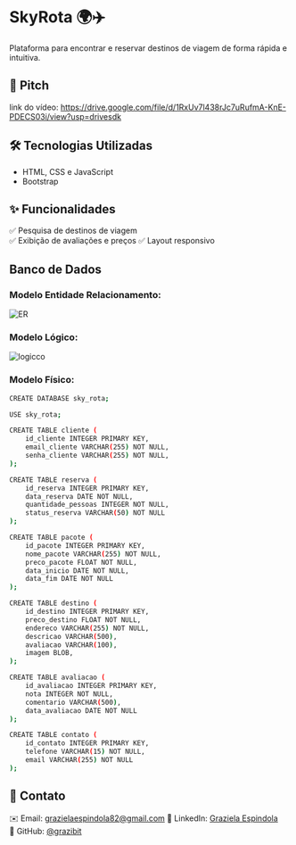 # SkyRota 🌍✈️  
Plataforma para encontrar e reservar destinos de viagem de forma rápida e intuitiva.

## 🚀 Pitch
link do vídeo:  https://drive.google.com/file/d/1RxUv7l438rJc7uRufmA-KnE-PDECS03i/view?usp=drivesdk

## 🛠️ Tecnologias Utilizadas  
- HTML, CSS e JavaScript  
- Bootstrap

## ✨ Funcionalidades  
✅ Pesquisa de destinos de viagem  
✅ Exibição de avaliações e preços 
✅ Layout responsivo  

## Banco de Dados
### Modelo Entidade Relacionamento:
![ER](https://github.com/user-attachments/assets/88be947e-8508-4d1f-92c4-5a8c36de64b4)

### Modelo Lógico:
![logicco](https://github.com/user-attachments/assets/426e07df-fc8a-4635-bb37-93e5f4bb3192)

### Modelo Físico:
```sh
CREATE DATABASE sky_rota;

USE sky_rota;

CREATE TABLE cliente (
    id_cliente INTEGER PRIMARY KEY, 
    email_cliente VARCHAR(255) NOT NULL, 
    senha_cliente VARCHAR(255) NOT NULL,
);

CREATE TABLE reserva (
    id_reserva INTEGER PRIMARY KEY,
    data_reserva DATE NOT NULL, 
    quantidade_pessoas INTEGER NOT NULL, 
    status_reserva VARCHAR(50) NOT NULL 
);

CREATE TABLE pacote (
    id_pacote INTEGER PRIMARY KEY, 
    nome_pacote VARCHAR(255) NOT NULL, 
    preco_pacote FLOAT NOT NULL,  
    data_inicio DATE NOT NULL, 
    data_fim DATE NOT NULL  
);

CREATE TABLE destino (
    id_destino INTEGER PRIMARY KEY, 
    preco_destino FLOAT NOT NULL,  
    endereco VARCHAR(255) NOT NULL,  
    descricao VARCHAR(500), 
    avaliacao VARCHAR(100),  
    imagem BLOB,  
);

CREATE TABLE avaliacao (
    id_avaliacao INTEGER PRIMARY KEY,
    nota INTEGER NOT NULL, 
    comentario VARCHAR(500),
    data_avaliacao DATE NOT NULL  
);

CREATE TABLE contato (
    id_contato INTEGER PRIMARY KEY, 
    telefone VARCHAR(15) NOT NULL, 
    email VARCHAR(255) NOT NULL  
);
   ```  
## 📧 Contato  
✉️ Email: grazielaespindola82@gmail.com 
🔗 LinkedIn: [Graziela Espindola](linkedin.com/in/graziela-espindola-2569a1232)  
📁 GitHub: [@grazibit](https://github.com/grazibit)  
